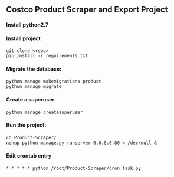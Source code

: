 ## Costco Product Scraper and Export Project

#### Install python2.7
#### Install project
	git clone <repo>
	pip install -r requirements.txt

#### Migrate the database:
	python manage makemigrations product
	python manage migrate

#### Create a superuser
	python manage createsuperuser

#### Run the project:
	cd Product-Scraper/
	nohup python manage.py runserver 0.0.0.0:80 < /dev/null &

#### Edit crontab entry

	* * * * * python /root/Product-Scraper/cron_task.py
